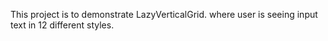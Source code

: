 This project is to demonstrate LazyVerticalGrid. where user is seeing input text in 12 different styles.
